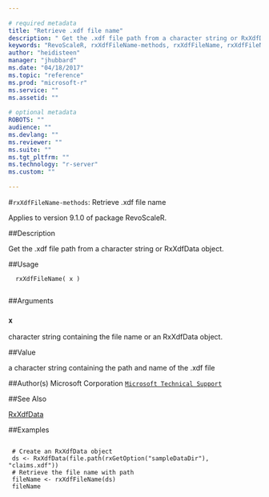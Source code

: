 ```yaml
--- 
 
# required metadata 
title: "Retrieve .xdf file name" 
description: " Get the .xdf file path from a character string or RxXdfData object. " 
keywords: "RevoScaleR, rxXdfFileName-methods, rxXdfFileName, rxXdfFileName,RxXdfData-method, rxXdfFileName,character-method, rxXdfFileName,ANY-method, methods, file, connection" 
author: "heidisteen" 
manager: "jhubbard" 
ms.date: "04/18/2017" 
ms.topic: "reference" 
ms.prod: "microsoft-r" 
ms.service: "" 
ms.assetid: "" 
 
# optional metadata 
ROBOTS: "" 
audience: "" 
ms.devlang: "" 
ms.reviewer: "" 
ms.suite: "" 
ms.tgt_pltfrm: "" 
ms.technology: "r-server" 
ms.custom: "" 
 
--- 
```

 
 
 
 
 
 
 
 #`rxXdfFileName-methods`: Retrieve .xdf file name

 Applies to version 9.1.0 of package RevoScaleR.
 
 ##Description
 
Get the .xdf file path from a character string or RxXdfData object.
 
 
 ##Usage

```   
  rxXdfFileName( x )
 
```
 
 ##Arguments

   
    
 ### `x`
 character string containing the file name or an RxXdfData object. 
  
 
 
 ##Value
 
a character string containing the path and name of the .xdf file
 
 ##Author(s)
 Microsoft Corporation [`Microsoft Technical Support`](https://go.microsoft.com/fwlink/?LinkID=698556&clcid=0x409)
 
 
 ##See Also
 
[RxXdfData](RxXdfData.md)
   
 ##Examples

 ```
   
  # Create an RxXdfData object
  ds <- RxXdfData(file.path(rxGetOption("sampleDataDir"), "claims.xdf"))
  # Retrieve the file name with path
  fileName <- rxXdfFileName(ds)
  fileName
  
 
```
 
 
 
 
